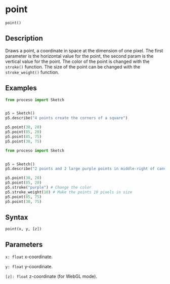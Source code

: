 # point

`point()`

## Description

Draws a point, a coordinate in space at the dimension of one pixel.
The first parameter is the horizontal value for the point, the second
param is the vertical value for the point. The color of the point is
changed with the `stroke()` function. The size of the point can be changed
with the `stroke_weight()` function.

## Examples

```python
from proceso import Sketch


p5 = Sketch()
p5.describe("4 points create the corners of a square")

p5.point(30, 20)
p5.point(85, 20)
p5.point(85, 75)
p5.point(30, 75)
```

```python
from proceso import Sketch


p5 = Sketch()
p5.describe("2 points and 2 large purple points in middle-right of canvas")

p5.point(30, 20)
p5.point(85, 20)
p5.stroke("purple") # Change the color
p5.stroke_weight(10) # Make the points 10 pixels in size
p5.point(85, 75)
p5.point(30, 75)
```


## Syntax

`point(x, y, [z])`

## Parameters

`x: float` x-coordinate.

`y: float` y-coordinate.

`[z]: float` z-coordinate (for WebGL mode).
